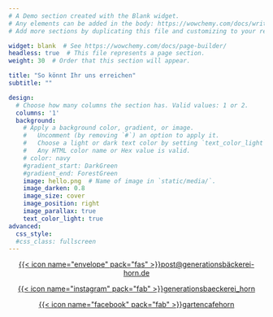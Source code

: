 ```yaml
---
# A Demo section created with the Blank widget.
# Any elements can be added in the body: https://wowchemy.com/docs/writing-markdown-latex/
# Add more sections by duplicating this file and customizing to your requirements.

widget: blank  # See https://wowchemy.com/docs/page-builder/
headless: true  # This file represents a page section.
weight: 30  # Order that this section will appear.

title: "So könnt Ihr uns erreichen"
subtitle: ""

design:
  # Choose how many columns the section has. Valid values: 1 or 2.
  columns: '1'
  background:
    # Apply a background color, gradient, or image.
    #   Uncomment (by removing `#`) an option to apply it.
    #   Choose a light or dark text color by setting `text_color_light`.
    #   Any HTML color name or Hex value is valid.
    # color: navy
    #gradient_start: DarkGreen
    #gradient_end: ForestGreen
    image: hello.png  # Name of image in `static/media/`.
    image_darken: 0.8
    image_size: cover
    image_position: right
    image_parallax: true
    text_color_light: true
advanced:
  css_style:
  #css_class: fullscreen
---
```


<center>

[{{< icon name="envelope" pack="fas" >}}post@generationsbäckerei-horn.de](mailto:post@generationsbäckerei-horn.de)

[{{< icon name="instagram" pack="fab" >}}generationsbaeckerei_horn](https://www.instagram.com/generationsbaeckerei_horn)

[{{< icon name="facebook" pack="fab" >}}gartencafehorn](https://www.facebook.com/gartencafehorn)

</center>

